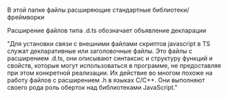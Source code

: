 В этой папке файлы расширяющие стандартные библиотеки/фреймворки

Расширение файлов типа .d.ts обозначает объявление декларации

"Для установки связи с внешними файлами скриптов javascript в TS служат декларативные или заголовочные файлы. Это файлы с расширением .d.ts, они описывают синтаксис и структуру функций и свойств, которые могут использоваться в программе, не предоставляя при этом конкретной реализации. Их действие во многом похоже на работу файлов с расширением .h в языках C/C++. Они выполняют своего рода роль оберток над библиотеками JavaScript."
